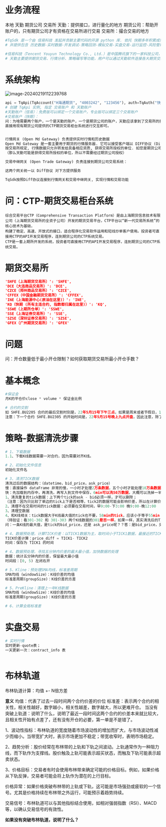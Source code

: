 # 业务流程
本地 天勤 期货公司 交易所
天勤：提供接口，进行量化的地方
期货公司：帮助开账户的，只有期货公司才有资格在交易所进行交易
交易所：撮合交易的地方

```python
#TqSdk 是一个由 信易科技 发起并贡献主要代码的开源 python 库. 依托 快期多年积累成熟的交易及行情服务器体系 , TqSdk 支持用户使用很少的代码量构建各种类型的量化交易策略程序, 
# 并提供包含 历史数据-实时数据-开发调试-策略回测-模拟交易-实盘交易-运行监控-风险管理 的全套解决方案:

#信易科技（Tencent Youyun Technology Co., Ltd.）是中国腾讯旗下的一家科技公司，而其开发的天勤（Tianqin）是一款面向期货交易的综合性交易软件，而不是一个独立的期货公司。
# 天勤主要提供期货交易、行情分析、策略编写等功能，用户可以通过天勤软件连接各大期货交易所进行实盘交易。

```



# 系统架构
![image-20240219112239768](C:\Users\Administrator\AppData\Roaming\Typora\typora-user-images\image-20240219112239768.png)

```python
api = TqApi(TqAccount("H海通期货", "4003242", "123456"), auth=TqAuth("快期账户", "账户密码"))      
# 创建 TqApi 实例, 指定 交易账户 和 天勤账户
#天勤账户（信易）：免费版可以绑定一个交易账户，专业版可以绑定三个交易账户
#交易账户（快期）：
问：为啥需要两个账户，一个是天勤的账户，一个是期货公司的账户，天勤应该拿到了交易所的授权可以获取行情数据，但是进行交易需要期货公司的资质，天勤不具备也没必要，
直接用现有期货公司提供的CTP期货交易柜台系统进行交互即可。


行情网关 (Open Md Gateway) 负责提供实时行情和历史数据
Open Md Gateway 是一套主要用于期货的行情服务器. 它可以接受客户端以 DIFF协议 (Differential Information Flow for Finance) 接入, 向客户端提供实时行情及历史行情数据.
按交易所规定, 行情数据只允许转发给具备相应资质, 获得交易所授权的单位. 如您是期货公司、证券公司、交易所会员或其它获得交易所授权的单位，请联系我们以获取行情服务接入URL. 如果您是个人客户, 为自己的研究或交易需要使用行情数据的，请使用我们的 天勤终端 及相应的 Python SDK
（那么天勤可能是获得交易所授权的单位，所以不需要经过期货公司授权）

交易中继网关 (Open Trade Gateway) 负责连接到期货公司交易系统：

这两个网关统一以 Diff协议 对下方提供服务

TqSdk按照Diff协议连接到行情网关和交易中继网关, 实现行情和交易功能
```


# 问：CTP-期货交易柜台系统

```
综合交易平台CTP（Comprehensive Transaction Platform）是由上海期货信息技术有限公司（上海期货交易所的全资子公司）开发的期货交易平台，CTP平台以“新一代交易所系统”的核心技术为基础，
构建了稳定、高速、开放式的接口，适合程序化交易软件运用和短线炒单客户使用。投资者可直接用CTP的API开发交易程序，连到期货公司的CTP系统交易。
CTP是一套上期所开发的系统，投资者可直接用CTP的API开发交易程序，连到期货公司的CTP系统交易。

```



# 期货交易所
```json
'SHFE（上海期货交易所）': 'SHFE',
'DCE（大连商品交易所）': 'DCE',
'CZCE（郑州商品交易所）': 'CZCE',
'CFFEX（中国金融期货交易所）': 'CFFEX',
'INE（上海能源中心(原油在这里)）': 'INE',
'KQ（快期 (所有主连合约, 指数都归属在这里)）': 'KQ',
'SSWE（上期所仓单）': 'SSWE',
'SSE（上海证券交易所）': 'SSE',
'SZSE（深圳证券交易所）': 'SZSE',
'GFEX（广州期货交易所）': 'GFEX'
```

# 问题
问：开仓数量低于最小开仓限制？如何获取期货交易所最小开仓手数？


# 基本概念

```python
#保证金
月K的平仓价close * volume * 保证金比例

# 合约的交割
如 SHFE.BU2205 合约的最后交割时刻是，22年5月15号下午三点，如果是周末或者节假日，15号顺延一天。
注意：下一个合约 SHFE.BU2305 的开始时间是，22年5月15号晚上九点开盘，因此注意，除了天勤之外，别的第三方通过别的途径拉取到交易所数据，可能会存在，2月2号晚上9点的数据，可能是2月1号的夜盘数据，就是日期和时间可能对不上，因为晚上九点算第二天的交易，它将2月1号的夜盘数据放在了2月2号


```



# 策略-数据清洗步骤

```python
# 1、下载数据
1.1、下载K线数据需要一对合约，因为需要对齐K线。

# 2、初始化文件信息
初始化文件名

# 3、清洗TICK数据
清洗过后的数据结构：（datetime，bid_price，ask_price）
慢：直接操作 dataFrame 非常的慢，一小时才处理2万条数据，五个小时才能处理10万条数据
快：先加载到内存中，再清洗，再写入到文件中保存，6min可以洗50万数据，大概可以洗掉一半的数据
1、清洗重复的tick数据：上下两个tick的ask - bid必须一样，才可以删除；
（注意：因为只比较了单边的tick上下是否相等，tick2的数据可能会影响价差，所以在计算价差的时候，需要根据两边的情况去调整，就是计算两边tick的价差，不能漏掉任何一个tick）
2、清理不在交易时间的tick数据：必须要在交易时间，早9:00-下3:00 晚9:00-晚12:00
3、清理空数据
4、和K线相关：tick数据大于K线最大值的tick也不要，58min的tick，应该小于等于55min K线的最大值。
（待验证：看301-302 和 301-303 两个K线数据的301是否一样，如果一样，其实清洗后的TICK数据是可以任意组合的）
问：一条K线的最大值，是tick的bid_price，还是 ask_price呢？？答：是bid_price，买一价，

# 4、数据预处理，计算TICK价差：以TICK1数据为主，取时间小于TICK1数据，最接近的TICK2数据，
TICK价差计算：price_diff = TICK1- TICK2
时间：保存为 TICK1 的时间

# 4、数据预处理，寻找五分钟内价差的最大最小值，加快数据的处理
数据：统计五分钟内的价差，保留最大最小值
时间段：[0, 5) 左闭右开

# 5、Kline：预处理SMA均线，标准差周期
SMA均线（windowSize）：K线价差的均值
标准差周期(groupSize)：K线价差的方差

# 5、PreKline：清理上一年K线数据
SMA均线（windowSize）：K线价差的均值
标准差周期(groupSize)：K线价差的方差

# 6、计算全局标准差

```



# 实盘交易

```python
# 实时行情
实时更新-quote表；
一天更新一次：contract_info 表



```

# 布林轨道
布林轨道计算：均值 +- N倍方差

**意义**
均值：代表了过去一段时间两个合约价差的价位
标准差：表示两个合约的相关性，相关性越好，数字越小，相关性越差，数字越大，所以更难开仓。
当没有突破上轨道：说明了什么，说明了最近一段时间这两个合约的价差本来就比较大，且相关性开始有点差了，还有没有开仓的必要，第一单是不是错了。

1、波动性指标：布林轨道的宽度随着市场波动性的增加而扩大，与市场波动性减少而缩小。当带宽扩大时，表示市场更加不稳定；带宽收窄时，表明市场稳定。

2、趋势分析：股价经常在布林带的上轨和下轨之间波动。上轨通常作为一种阻力线，而下轨作为支撑线。股价触及上轨可能表示超买状态，而触及下轨可能表示超卖状态。

3、价格目标：交易者有时会使用布林带来确定可能的价格目标。例如，如果价格从下轨反弹，交易者可能会将上轨作为潜在的上行目标。

价格异常：如果价格突破布林带的上轨或下轨，这可能是市场强劲或疲软的一个信号。尤其是价格持续在布林带之外运行，可能预示着趋势持续。

交易信号：布林轨道可以与其他指标结合使用，如相对强弱指数（RSI）、MACD等，以确认交易信号的有效性。

**如果没有突破布林轨道，说明了什么？**











